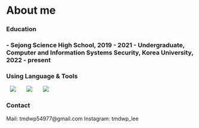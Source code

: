 # About me

<h3>Education<h3>
- Sejong Science High School, 2019 - 2021  
- Undergraduate, Computer and Information Systems Security, Korea University, 2022 - present

<h3>Using Language & Tools</h3>
<div>
<img src="https://img.shields.io/badge/C-A8B9CC?style=flat-square&logo=C&logoColor=white" style="height : auto; margin-left : 10px; margin-right : 10px;"/></a>&nbsp;
<img src="https://img.shields.io/badge/C++-00599C?style=flat-square&logo=C%2B%2B&logoColor=white" style="height : auto; margin-left : 10px; margin-right : 10px;"/></a>&nbsp;
<img src="https://img.shields.io/badge/Python-3776AB?style=flat-square&logo=Python&logoColor=white" style="height : auto; margin-left : 10px; margin-right : 10px;"/></a>&nbsp;
</div>

<h3>Contact</h3>
Mail: tmdwp54977@gmail.com  
Instagram: tmdwp_lee

